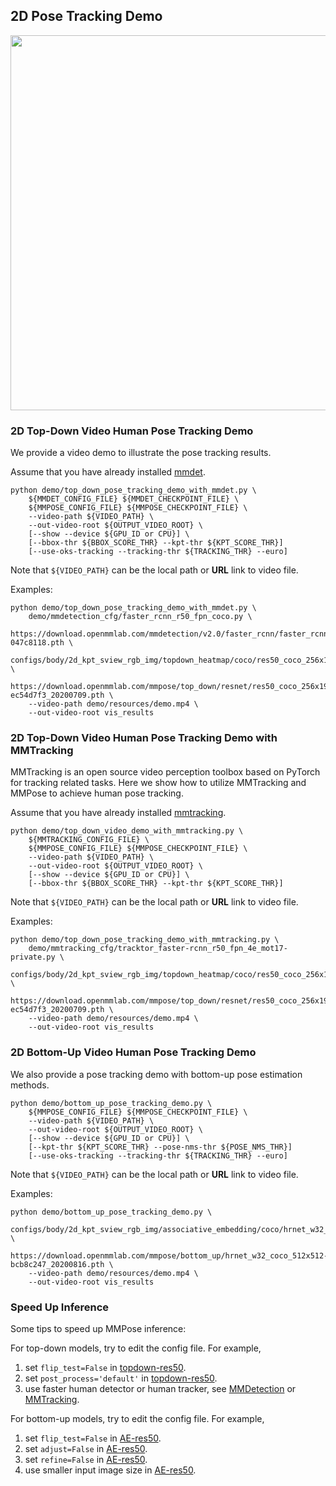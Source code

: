 ## 2D Pose Tracking Demo

<img src="https://user-images.githubusercontent.com/11788150/109099201-a93dde00-775d-11eb-9624-f9676fc0e478.gif" width="600px" alt><br>

### 2D Top-Down Video Human Pose Tracking Demo

We provide a video demo to illustrate the pose tracking results.

Assume that you have already installed [mmdet](https://github.com/open-mmlab/mmdetection).

```shell
python demo/top_down_pose_tracking_demo_with_mmdet.py \
    ${MMDET_CONFIG_FILE} ${MMDET_CHECKPOINT_FILE} \
    ${MMPOSE_CONFIG_FILE} ${MMPOSE_CHECKPOINT_FILE} \
    --video-path ${VIDEO_PATH} \
    --out-video-root ${OUTPUT_VIDEO_ROOT} \
    [--show --device ${GPU_ID or CPU}] \
    [--bbox-thr ${BBOX_SCORE_THR} --kpt-thr ${KPT_SCORE_THR}]
    [--use-oks-tracking --tracking-thr ${TRACKING_THR} --euro]
```

Note that `${VIDEO_PATH}` can be the local path or **URL** link to video file.

Examples:

```shell
python demo/top_down_pose_tracking_demo_with_mmdet.py \
    demo/mmdetection_cfg/faster_rcnn_r50_fpn_coco.py \
    https://download.openmmlab.com/mmdetection/v2.0/faster_rcnn/faster_rcnn_r50_fpn_1x_coco/faster_rcnn_r50_fpn_1x_coco_20200130-047c8118.pth \
    configs/body/2d_kpt_sview_rgb_img/topdown_heatmap/coco/res50_coco_256x192.py \
    https://download.openmmlab.com/mmpose/top_down/resnet/res50_coco_256x192-ec54d7f3_20200709.pth \
    --video-path demo/resources/demo.mp4 \
    --out-video-root vis_results
```

### 2D Top-Down Video Human Pose Tracking Demo with MMTracking

MMTracking is an open source video perception toolbox based on PyTorch for tracking related tasks.
Here we show how to utilize MMTracking and MMPose to achieve human pose tracking.

Assume that you have already installed [mmtracking](https://github.com/open-mmlab/mmtracking).

```shell
python demo/top_down_video_demo_with_mmtracking.py \
    ${MMTRACKING_CONFIG_FILE} \
    ${MMPOSE_CONFIG_FILE} ${MMPOSE_CHECKPOINT_FILE} \
    --video-path ${VIDEO_PATH} \
    --out-video-root ${OUTPUT_VIDEO_ROOT} \
    [--show --device ${GPU_ID or CPU}] \
    [--bbox-thr ${BBOX_SCORE_THR} --kpt-thr ${KPT_SCORE_THR}]
```

Note that `${VIDEO_PATH}` can be the local path or **URL** link to video file.

Examples:

```shell
python demo/top_down_pose_tracking_demo_with_mmtracking.py \
    demo/mmtracking_cfg/tracktor_faster-rcnn_r50_fpn_4e_mot17-private.py \
    configs/body/2d_kpt_sview_rgb_img/topdown_heatmap/coco/res50_coco_256x192.py \
    https://download.openmmlab.com/mmpose/top_down/resnet/res50_coco_256x192-ec54d7f3_20200709.pth \
    --video-path demo/resources/demo.mp4 \
    --out-video-root vis_results
```

### 2D Bottom-Up Video Human Pose Tracking Demo

We also provide a pose tracking demo with bottom-up pose estimation methods.

```shell
python demo/bottom_up_pose_tracking_demo.py \
    ${MMPOSE_CONFIG_FILE} ${MMPOSE_CHECKPOINT_FILE} \
    --video-path ${VIDEO_PATH} \
    --out-video-root ${OUTPUT_VIDEO_ROOT} \
    [--show --device ${GPU_ID or CPU}] \
    [--kpt-thr ${KPT_SCORE_THR} --pose-nms-thr ${POSE_NMS_THR}]
    [--use-oks-tracking --tracking-thr ${TRACKING_THR} --euro]
```

Note that `${VIDEO_PATH}` can be the local path or **URL** link to video file.

Examples:

```shell
python demo/bottom_up_pose_tracking_demo.py \
    configs/body/2d_kpt_sview_rgb_img/associative_embedding/coco/hrnet_w32_coco_512x512.py \
    https://download.openmmlab.com/mmpose/bottom_up/hrnet_w32_coco_512x512-bcb8c247_20200816.pth \
    --video-path demo/resources/demo.mp4 \
    --out-video-root vis_results
```

### Speed Up Inference

Some tips to speed up MMPose inference:

For top-down models, try to edit the config file. For example,

1. set `flip_test=False` in [topdown-res50](https://github.com/open-mmlab/mmpose/tree/e1ec589884235bee875c89102170439a991f8450/configs/top_down/resnet/coco/res50_coco_256x192.py#L51).
1. set `post_process='default'` in [topdown-res50](https://github.com/open-mmlab/mmpose/tree/e1ec589884235bee875c89102170439a991f8450/configs/top_down/resnet/coco/res50_coco_256x192.py#L52).
1. use faster human detector or human tracker, see [MMDetection](https://mmdetection.readthedocs.io/en/latest/model_zoo.html) or [MMTracking](https://mmtracking.readthedocs.io/en/latest/model_zoo.html).

For bottom-up models, try to edit the config file. For example,

1. set `flip_test=False` in [AE-res50](https://github.com/open-mmlab/mmpose/tree/e1ec589884235bee875c89102170439a991f8450/configs/bottom_up/resnet/coco/res50_coco_512x512.py#L80).
1. set `adjust=False` in [AE-res50](https://github.com/open-mmlab/mmpose/tree/e1ec589884235bee875c89102170439a991f8450/configs/bottom_up/resnet/coco/res50_coco_512x512.py#L78).
1. set `refine=False` in [AE-res50](https://github.com/open-mmlab/mmpose/tree/e1ec589884235bee875c89102170439a991f8450/configs/bottom_up/resnet/coco/res50_coco_512x512.py#L79).
1. use smaller input image size in [AE-res50](https://github.com/open-mmlab/mmpose/tree/e1ec589884235bee875c89102170439a991f8450/configs/bottom_up/resnet/coco/res50_coco_512x512.py#L39).
